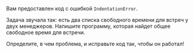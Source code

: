 Вам предоставлен код с ошибкой `IndentationError`.

Задача звучала так: есть два списка свободного времени для встреч у двух менеджеров. Напишите программу, которая найдет общее свободное время для встречи.

Определите, в чем проблема, и исправьте код так, чтобы он работал!